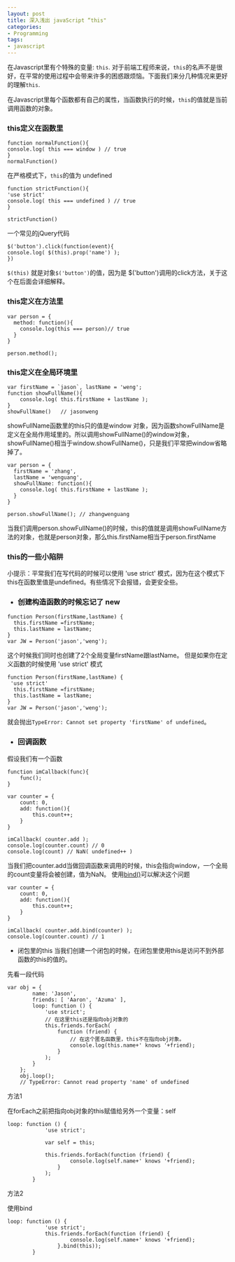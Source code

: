 ```yaml
---
layout: post
title: 深入浅出 javaScript “this" 
categories:
- Programming
tags:
- javascript
---
```


在Javascript里有个特殊的变量: `this`. 对于前端工程师来说，`this`的名声不是很好，在平常的使用过程中会带来许多的困惑跟烦恼。下面我们来分几种情况来更好的理解`this`.


在Javascript里每个函数都有自己的属性，当函数执行的时候，`this`的值就是当前调用函数的对象。

###  this定义在函数里

```
function normalFunction(){
console.log( this === window ) // true
}
normalFunction()

```

在严格模式下，`this`的值为 undefined
```
function strictFunction(){
'use strict'
console.log( this === undefined ) // true
}

strictFunction()
```

一个常见的jQuery代码
```
$('button').click(function(event){
console.log( $(this).prop('name') );
})

```
`$(this)` 就是对象`$('button')`的值，因为是 $('button')调用的click方法，关于这个在后面会详细解释。

### this定义在方法里

```
var person = {
  method: function(){
	console.log(this === person)// true
  }
}

person.method();
```

### this定义在全局环境里

```
var firstName = `jason`, lastName = 'weng';
function showFullName(){
	console.log( this.firstName + lastName ); 
}
showFullName()   // jasonweng
```
showFullName函数里的this只的值是window 对象，因为函数showFullName是定义在全局作用域里的。所以调用showFullName()的window对象，showFullName()相当于window.showFullName()，只是我们平常把window省略掉了。



```
var person = {
  firstName = 'zhang',
  lastName = 'wenguang',
  showFullName: function(){
	console.log( this.firstName + lastName ); 
  }
}

person.showFullName(); // zhangwenguang
```
当我们调用person.showFullName()的时候，this的值就是调用showFullName方法的对象，也就是person对象，那么this.firstName相当于person.firstName


### this的一些小陷阱

小提示：平常我们在写代码的时候可以使用 'use strict' 模式，因为在这个模式下 this在函数里值是undefined。有些情况下会报错，会更安全些。

- ### 创建构造函数的时候忘记了 new

```
function Person(firstName,lastName) {
  this.firstName =firstName;
  this.lastName = lastName;
}
var JW = Person('jason','weng');
```
这个时候我们同时也创建了2个全局变量firstName跟lastName。
但是如果你在定义函数的时候使用 'use strict' 模式

```
function Person(firstName,lastName) {
 'use strict' 
  this.firstName =firstName;
  this.lastName = lastName;
}
var JW = Person('jason','weng');
```

就会抛出`TypeError: Cannot set property 'firstName' of undefined`。

- ### 回调函数

假设我们有一个函数

```
function imCallback(func){
	func();
}

```
```
var counter = {
	count: 0,
	add: function(){
		this.count++;
	}
}

imCallback( counter.add );
console.log(counter.count) // 0
console.log(count) // NaN( undefined++ )

```

当我们把counter.add当做回调函数来调用的时候，this会指向window，一个全局的count变量将会被创建，值为NaN。
使用[bind()](https://developer.mozilla.org/en-US/docs/Web/JavaScript/Reference/Global_Objects/Function/bind)可以解决这个问题

```
var counter = {
	count: 0,
	add: function(){
		this.count++;
	}
}

imCallback( counter.add.bind(counter) );
console.log(counter.count) // 1

```

- 闭包里的this
当我们创建一个闭包的时候，在闭包里使用this是访问不到外部函数的this的值的。

先看一段代码

```
var obj = {
        name: 'Jason',
        friends: [ 'Aaron', 'Azuma' ],
        loop: function () {
            'use strict';
            // 在这里this还是指向obj对象的
            this.friends.forEach(
                function (friend) {
                	// 在这个匿名函数里，this不在指向obj对象。
                    console.log(this.name+' knows '+friend);
                }
            );
        }
    };
    obj.loop();
    // TypeError: Cannot read property 'name' of undefined
```

方法1

在forEach之前把指向obj对象的this赋值给另外一个变量：self
```
loop: function () {
            'use strict';
            
            var self = this;
            
            this.friends.forEach(function (friend) {
                    console.log(self.name+' knows '+friend);
                }
            );
        }

```

方法2

使用bind
```
loop: function () {
            'use strict';            
            this.friends.forEach(function (friend) {
                    console.log(self.name+' knows '+friend);
                }.bind(this));
        }

```











